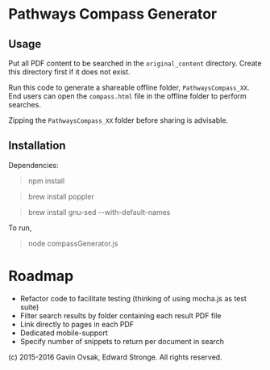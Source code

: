 

# Pathways Compass Generator

## Usage

Put all PDF content to be searched in the `original_content` directory. Create this directory first
if it does not exist.

Run this code to generate a shareable offline folder, `PathwaysCompass_XX`. End users can open
the `compass.html` file in the offline folder to perform searches.

Zipping the `PathwaysCompass_XX` folder before sharing is advisable.

## Installation

Dependencies:

> npm install

> brew install poppler

> brew install gnu-sed --with-default-names

To run,

> node compassGenerator.js


# Roadmap

- Refactor code to facilitate testing (thinking of using mocha.js as test suite)
- Filter search results by folder containing each result PDF file
- Link directly to pages in each PDF
- Dedicated mobile-support
- Specify number of snippets to return per document in search

(c) 2015-2016 Gavin Ovsak, Edward Stronge. All rights reserved.
